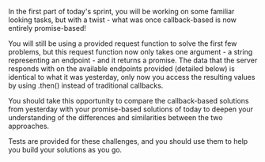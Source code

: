 In the first part of today's sprint, you will be working on some familiar looking tasks, but with a twist - what was once callback-based is now entirely promise-based!

You will still be using a provided request function to solve the first few problems, but this request function now only takes one argument - a string representing an endpoint - and it returns a promise. The data that the server responds with on the available endpoints provided (detailed below) is identical to what it was yesterday, only now you access the resulting values by using .then() instead of traditional callbacks.

You should take this opportunity to compare the callback-based solutions from yesterday with your promise-based solutions of today to deepen your understanding of the differences and similarities between the two approaches.

Tests are provided for these challenges, and you should use them to help you build your solutions as you go.
